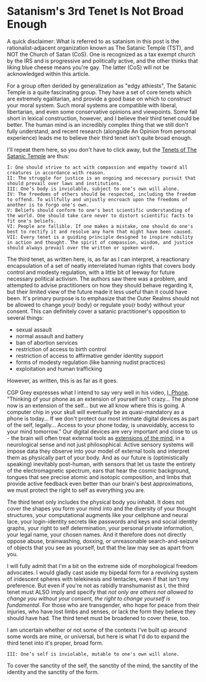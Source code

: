 # Satanism's 3rd Tenet Is Not Broad Enough

A quick disclaimer: What is referred to as satanism in this post is the rationalist-adjacent organization known as The Satanic Temple (TST), and NOT the Church of Satan (CoS). One is recognized as a tax exempt church by the IRS and is progressive and politically active, and the other thinks that liking blue cheese means you're gay. The latter (CoS) will not be acknowledged within this article.

For a group often derided by generalization as "edgy athiests", The Satanic Temple is a quite fascinating group. They have a set of core tenets which are extremely egalitarian, and provide a good base on which to construct your moral system. Such moral systems are compatible with liberal, libertarian, and even some conservative opinions and viewpoints. Some fall short in lexical construction, however, and I believe their third tenet could be better. The human mind is an incredibly complex thing that we still don't fully understand, and recent research (alongside An Opinion from personal experience) leads me to believe their third tenet isn't quite broad enough.

I'll repeat them here, so you don't have to click away, but the [Tenets of The Satanic Temple](https://thesatanictemple.com/) are thus:

```I
I: One should strive to act with compassion and empathy toward all creatures in accordance with reason.
II: The struggle for justice is an ongoing and necessary pursuit that should prevail over laws and institutions.
III: One’s body is inviolable, subject to one’s own will alone.
IV: The freedoms of others should be respected, including the freedom to offend. To willfully and unjustly encroach upon the freedoms of another is to forgo one's own.
V: Beliefs should conform to one's best scientific understanding of the world. One should take care never to distort scientific facts to fit one's beliefs.
VI: People are fallible. If one makes a mistake, one should do one's best to rectify it and resolve any harm that might have been caused.
VII: Every tenet is a guiding principle designed to inspire nobility in action and thought. The spirit of compassion, wisdom, and justice should always prevail over the written or spoken word.
```

The third tenet, as written here, is, as far as I can interpret, a reactionary encapsulation of a set of neatly interrelated human rights that covers body control and modesty regulation, with a little bit of leeway for future necessary political activism. The authors saw there was a problem, and attempted to advise practitioners on how they should behave regarding it, but their limited view of the future made it less useful than it could have been. It's primary purpose is to emphasize that the Outer Realms should not be allowed to change you(r body) or regulate you(r body) without your consent. This can definitely cover a satanic practitioner's opposition to several things:
- sexual assault
- normal assault and battery
- ban of abortion services
- restriction of access to birth control
- restriction of access to affirmative gender identity support
- forms of modesty regulation (like banning nudist practices)
- exploitation and human trafficking

However, as written, this is as far as it goes.

CGP Grey expresses what I intend to say very well in his video, [I, Phone](https://www.youtube.com/watch?v=e-ZpsxnmmbE).
"Thinking of your phone as an extension of yourself isn't crazy... The phone now is an extension of the self... but we all know where this is going. A computer chip in your skull will eventually be as quasi-mandatory as a phone is today... If we don't protect our most intimate digital devices as part of the self, legally... Access to your phone today, is unavoidably, access to your mind tomorrow."
Our digital devices are very important and close to us - the brain will often treat external tools as [extensions of the mind](https://journals.sagepub.com/doi/abs/10.1177/0956797610371962), in a neurological sense and not just philosophical. Active sensory systems will impose data they observe into your model of external tools and interpret them as physically part of your body. And as our future is (optimistically speaking) inevitably post-human, with sensors that let us taste the entirety of the electromagnetic spectrum, ears that hear the cosmic background, tongues that see precise atomic and isotopic composition, and limbs that provide active feedback even better than our brain's best approximations, we must protect the right to self as everything you are. 

The third tenet only includes the physical body you inhabit. It does not cover the shapes you form your mind into and the diversity of your thought structures, your computational augments like your cellphone and neural lace, your login-identity secrets like passwords and keys and social identity graphs, your right to self determination, your personal private information, your legal name, your chosen names. And it therefore does not directly oppose abuse, brainwashing, doxxing, or unreasonable search-and-seizure of objects that you see as yourself, but that the law may see as apart from you.

I will fully admit that I'm a bit on the extreme side of morphological freedom advocates. I would gladly cast aside my bipedal form for a revolving system of iridescent spheres with telekinesis and tentacles, even if that isn't my preference. But even if you're not as rabidly transhumanist as I, the third tenet must ALSO imply and specify that _not only are others not allowed to change you without your consent, the right to change yourself is fundamental_. For those who are transgender, who hope for peace from their injuries, who have lost limbs and senses, or lack the form they believe they should have had. The third tenet must be broadened to cover these, too.

I am uncertain whether or not some of the contexts I've built up around some words are mine, or universal, but here is what I'd do to expand the third tenet into it's proper, broad form.

```I
III: One’s self is inviolable, mutable to one's own will alone.
```

To cover the sanctity of the self, the sanctity of the mind, the sanctity of the identity and the sanctity of the form.
